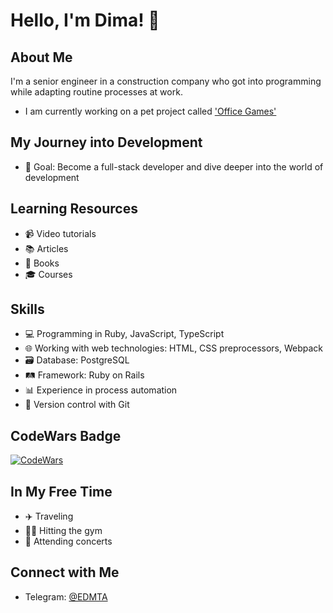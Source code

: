 # Hello, I'm Dima! 👋

## About Me
I'm a senior engineer in a construction company who got into programming while adapting routine processes at work.
- I am currently working on a pet project called ['Office Games'](https://github.com/EskovDMTA/office-games/tree/features/api)

## My Journey into Development
- 🎯 Goal: Become a full-stack developer and dive deeper into the world of development

## Learning Resources
- 📹 Video tutorials
- 📚 Articles
- 📖 Books
- 🎓 Courses

## Skills
- 💻 Programming in Ruby, JavaScript, TypeScript
- 🌐 Working with web technologies: HTML, CSS preprocessors, Webpack
- 🗃️ Database: PostgreSQL
- 🛤️ Framework: Ruby on Rails
- 📊 Experience in process automation
- 🔗 Version control with Git

## CodeWars Badge
[![CodeWars](https://www.codewars.com/users/eskovdmt/badges/large)](https://www.codewars.com/users/eskovdmt)

## In My Free Time
- ✈️ Traveling
- 🏋️‍♂️ Hitting the gym
- 🎤 Attending concerts

## Connect with Me
- Telegram: [@EDMTA](https://t.me/EDMTA)
